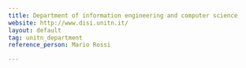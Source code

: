 ```yaml
---
title: Department of information engineering and computer science
website: http://www.disi.unitn.it/
layout: default
tag: unitn_department
reference_person: Mario Rossi

---
```

